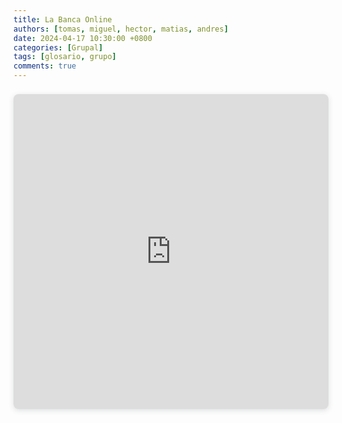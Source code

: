 ```yaml
---
title: La Banca Online
authors: [tomas, miguel, hector, matias, andres]
date: 2024-04-17 10:30:00 +0800
categories: [Grupal]
tags: [glosario, grupo]
comments: true
---
```


<div style="position: relative; width: 100%; height: 0; padding-top: 100.0000%;
 padding-bottom: 0; box-shadow: 0 2px 8px 0 rgba(63,69,81,0.16); margin-top: 1.6em; margin-bottom: 0.9em; overflow: hidden;
 border-radius: 8px; will-change: transform;">
  <iframe loading="lazy" style="position: absolute; width: 100%; height: 100%; top: 0; left: 0; border: none; padding: 0;margin: 0;"
    src="https:&#x2F;&#x2F;www.canva.com&#x2F;design&#x2F;DAGCeEewjO0&#x2F;CTfbSXOflMikbXFR3fXiog&#x2F;view?embed" allowfullscreen="allowfullscreen" allow="fullscreen">
  </iframe>
</div>
<a href="https:&#x2F;&#x2F;www.canva.com&#x2F;design&#x2F;DAGCeEewjO0&#x2F;CTfbSXOflMikbXFR3fXiog&#x2F;view?utm_content=DAGCeEewjO0&amp;utm_campaign=designshare&amp;utm_medium=embeds&amp;utm_source=link" target="_blank" rel="noopener">
